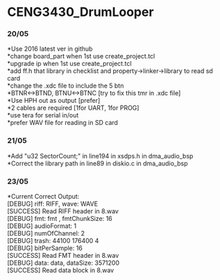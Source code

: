 # CENG3430_DrumLooper
### 20/05
*Use 2016 latest ver in github   
*change board_part when 1st use create_project.tcl   
*upgrade ip when 1st use create_project.tcl   
*add ff.h that library in checklist and property->linker->library to read sd card   
*change the .xdc file to include the 5 btn   
*BTNR<->BTND, BTNU<->BTNC [try to fix this tmr in .xdc file]   
*Use HPH out as output [prefer]   
*2 cables are required [1for UART, 1for PROG]   
*use tera for serial in/out   
*prefer WAV file for reading in SD card   

### 21/05
*Add "u32 SectorCount;" in line194 in xsdps.h in dma_audio_bsp   
*Correct the library path in line89 in diskio.c in dma_audio_bsp   

### 23/05
*Current Correct Output:   
[DEBUG] riff: RIFF, wave: WAVE   
[SUCCESS] Read RIFF header in 8.wav   
[DEBUG] fmt: fmt , fmtChunkSize: 16   
[DEBUG] audioFormat: 1   
[DEBUG] numOfChannel: 2   
[DEBUG] trash: 44100 176400 4   
[DEBUG] bitPerSample: 16   
[SUCCESS] Read FMT header in 8.wav   
[DEBUG] data: data, dataSize: 3571200   
[SUCCESS] Read data block in 8.wav
